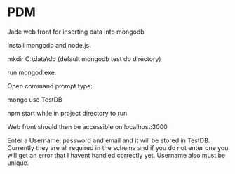 # PDM
Jade web front for inserting data into mongodb

Install mongodb and node.js.

mkdir C:\data\db   (default mongodb test db directory)

run mongod.exe.  

Open command prompt type:

mongo
use TestDB


npm start while in project directory to run

Web front should then be accessible on localhost:3000

Enter a Username, password and email and it will be stored in TestDB. Currently they are all required in the schema and if you do not enter one you will get an error that I havent handled correctly yet. Username also must be unique.
